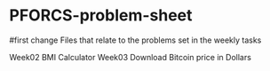 # PFORCS-problem-sheet
#first change
Files  that  relate  to  the  problems  set  in  the  weekly  tasks

Week02 BMI Calculator
Week03 Download Bitcoin price in Dollars
